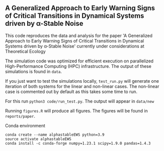 ## A Generalized Approach to Early Warning Signs of Critical Transitions in Dynamical Systems driven by α-Stable Noise

This code reproduces the data and analysis for the paper 'A Generalized Approach to Early Warning Signs of Critical Transitions in Dynamical Systems driven by α-Stable Noise' currently under considerations at Theoretical Ecology

The simulation code was optimized for efficient execution on parallelized High-Performance Computing (HPC) infrastructure. The output of these simulations is found in `data`.

If you just want to test the simulations locally, `test_run.py` will generate one iteration of both systems for the linear and non-linear cases. The non-linear case is commented out by default as this takes some time to run.

For this run `python3 code/run_test.py`. The output will appear in `data/new`

Running `figures.R` will produce all figures. The figures will be found in `reports/paper`.

Conda environment

```
conda create --name alphastableEWS python=3.9
source activate alphastableEWS
conda install -c conda-forge numpy=1.23.1 scipy=1.9.0 pandas=1.4.3 
```


